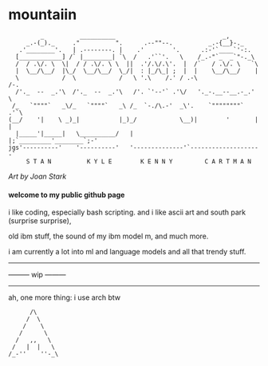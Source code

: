 # mountaiin

```
         _          __________                              _,
     _.-(_)._     ."          ".      .--""--.          _.-{__}-._
   .'________'.   | .--------. |    .'        '.      .:-'`____`'-:.
  [____________] /` |________| `\  /   .'``'.   \    /_.-"`_  _`"-._\
  /  / .\/. \  \|  / / .\/. \ \  ||  .'/.\/.\'.  |  /`   / .\/. \   `\
  |  \__/\__/  |\_/  \__/\__/  \_/|  : |_/\_| ;  |  |    \__/\__/    |
  \            /  \            /   \ '.\    /.' / .-\                /-.
  /'._  --  _.'\  /'._  --  _.'\   /'. `'--'` .'\/   '._-.__--__.-_.'   \
 /_   `""""`   _\/_   `""""`   _\ /_  `-./\.-'  _\'.    `""""""""`    .'`\
(__/    '|    \ _)_|           |_)_/            \__)|        '       |   |
  |_____'|_____|   \__________/   |              |;`_________'________`;-'
jgs'----------'    '----------'   '--------------'`--------------------`
     S T A N          K Y L E        K E N N Y         C A R T M A N
```

*Art by Joan Stark*

#### welcome to my public github page

i like coding, especially bash scripting. and i like ascii art and south park (surprise surprise),

old ibm stuff, the sound of my ibm model m, and much more.

i am currently a lot into ml and language models and all that trendy stuff.

---

——— wip ———

---

ah, one more thing: i use arch btw

```
      /\
     /  \
    /    \
   /      \
  /   ,,   \
 /   |  |   \
/_-''    ''-_\
```
